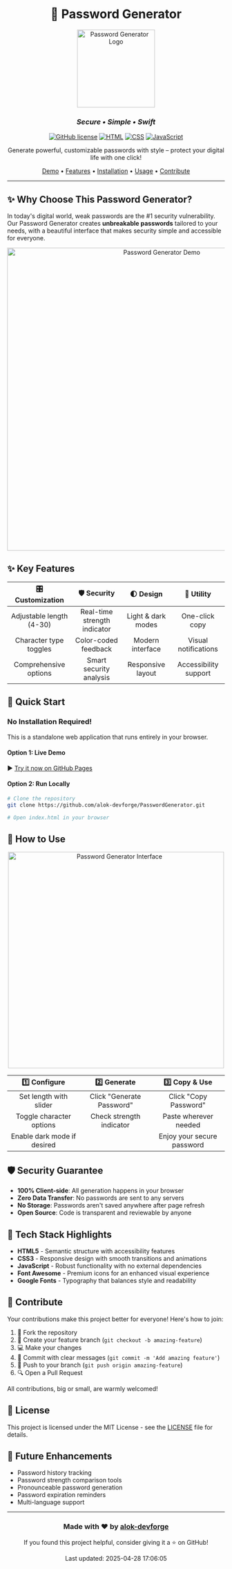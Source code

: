 <div align="center">

# 🔐 Password Generator

<img src="logo.png" alt="Password Generator Logo" width="180"/>

### *Secure • Simple • Swift*

[![GitHub license](https://img.shields.io/badge/License-MIT-blue.svg)](LICENSE)
[![HTML](https://img.shields.io/badge/HTML5-E34F26?style=flat&logo=html5&logoColor=white)](https://developer.mozilla.org/en-US/docs/Web/HTML)
[![CSS](https://img.shields.io/badge/CSS3-1572B6?style=flat&logo=css3&logoColor=white)](https://developer.mozilla.org/en-US/docs/Web/CSS)
[![JavaScript](https://img.shields.io/badge/JavaScript-F7DF1E?style=flat&logo=javascript&logoColor=black)](https://developer.mozilla.org/en-US/docs/Web/JavaScript)

Generate powerful, customizable passwords with style – protect your digital life with one click!

[Demo](#demo) • [Features](#sparkles-key-features) • [Installation](#rocket-quick-start) • [Usage](#compass-how-to-use) • [Contribute](#handshake-contribute)

</div>

---

## ✨ Why Choose This Password Generator?

In today's digital world, weak passwords are the #1 security vulnerability. Our Password Generator creates **unbreakable passwords** tailored to your needs, with a beautiful interface that makes security simple and accessible for everyone.

<div align="center">
  <img src="demo.gif" alt="Password Generator Demo" width="700px"/>
</div>

## :sparkles: Key Features

<div align="center">

| 🎛️ **Customization** | 🛡️ **Security** | 🌓 **Design** | 🔄 **Utility** |
|:-------------------:|:---------------:|:-------------:|:--------------:|
| Adjustable length (4-30) | Real-time strength indicator | Light & dark modes | One-click copy |
| Character type toggles | Color-coded feedback | Modern interface | Visual notifications |
| Comprehensive options | Smart security analysis | Responsive layout | Accessibility support |

</div>

## :rocket: Quick Start

### No Installation Required!

This is a standalone web application that runs entirely in your browser.

#### Option 1: Live Demo
▶️ [Try it now on GitHub Pages](https://alok-devforge.github.io/PasswordGenerator/)

#### Option 2: Run Locally
```bash
# Clone the repository
git clone https://github.com/alok-devforge/PasswordGenerator.git

# Open index.html in your browser
```

## :compass: How to Use

<div align="center">
<img src="https://github.com/user-attachments/assets/4f078c50-ecd4-4986-b720-4db8cf9db79d" alt="Password Generator Interface" width="500px"/>
</div>

<div align="center">

| 1️⃣ **Configure** | 2️⃣ **Generate** | 3️⃣ **Copy & Use** |
|:----------------:|:----------------:|:------------------:|
| Set length with slider | Click "Generate Password" | Click "Copy Password" |
| Toggle character options | Check strength indicator | Paste wherever needed |
| Enable dark mode if desired | | Enjoy your secure password |

</div>

## :shield: Security Guarantee

- **100% Client-side**: All generation happens in your browser
- **Zero Data Transfer**: No passwords are sent to any servers
- **No Storage**: Passwords aren't saved anywhere after page refresh
- **Open Source**: Code is transparent and reviewable by anyone

## :art: Tech Stack Highlights

- **HTML5** - Semantic structure with accessibility features
- **CSS3** - Responsive design with smooth transitions and animations
- **JavaScript** - Robust functionality with no external dependencies
- **Font Awesome** - Premium icons for an enhanced visual experience
- **Google Fonts** - Typography that balances style and readability

## :handshake: Contribute

Your contributions make this project better for everyone! Here's how to join:

1. 🍴 Fork the repository
2. 🌱 Create your feature branch (`git checkout -b amazing-feature`)
3. 💻 Make your changes
4. 📝 Commit with clear messages (`git commit -m 'Add amazing feature'`)
5. 🚀 Push to your branch (`git push origin amazing-feature`)
6. 🔍 Open a Pull Request

All contributions, big or small, are warmly welcomed!

## :memo: License

This project is licensed under the MIT License - see the [LICENSE](LICENSE) file for details.

## :star2: Future Enhancements

- Password history tracking
- Password strength comparison tools
- Pronounceable password generation
- Password expiration reminders
- Multi-language support

---

<div align="center">

### Made with ❤️ by [alok-devforge](https://github.com/alok-devforge)

<p>If you found this project helpful, consider giving it a ⭐️ on GitHub!</p>
<p>Last updated: 2025-04-28 17:06:05</p>

</div>

